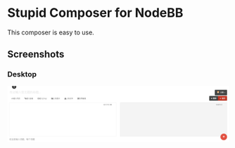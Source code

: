 # Stupid Composer for NodeBB

This composer is easy to use.

## Screenshots

### Desktop
![Desktop Composer](screenshots/desktop.jpg?raw=true)

